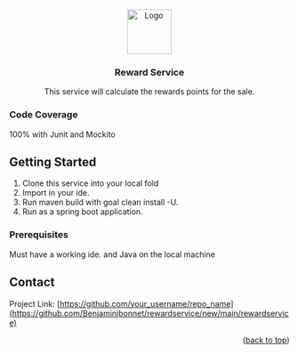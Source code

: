 <a id="readme-top"></a>

<!-- PROJECT LOGO -->
<br />
<div align="center">
  <a href="https://github.com/othneildrew/Best-README-Template">
    <img src="images/logo.png" alt="Logo" width="80" height="80">
  </a>

  <h3 align="center">Reward Service</h3>

  <p align="center">
   This service will calculate the rewards points for the sale.
    <br />
  </p>
</div>
<h3>Code Coverage</h3>
<p>100% with Junit and Mockito</p>

<!-- GETTING STARTED -->
## Getting Started

1. Clone this service into your local fold
2. Import in your ide.
3. Run maven build with goal clean install -U.
4. Run as a spring boot application.

### Prerequisites

Must have a working ide. and Java on the local machine



<!-- CONTACT -->
## Contact


Project Link: [https://github.com/your_username/repo_name](https://github.com/Benjaminjbonnet/rewardservice/new/main/rewardservice)

<p align="right">(<a href="#readme-top">back to top</a>)</p>




